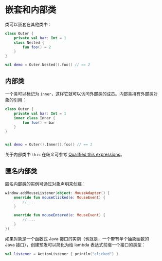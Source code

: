 # 嵌套和内部类

类可以嵌套在其他类中：

```kotlin
class Outer {
    private val bar: Int = 1
    class Nested {
        fun foo() = 2
    }
}

val demo = Outer.Nested().foo() // == 2
```

## 内部类

一个类可以标记为 `inner`，这样它就可以访问外部类的成员。内部类持有外部类对象的引用：

```kotlin
class Outer {
    private val bar: Int = 1
    inner class Inner {
        fun foo() = bar
    }
}


val demo = Outer().Inner().foo() // == 1
```

关于内部类中 `this` 在歧义可参考 [Qualified this expressions](this-expression.md)。

## 匿名内部类

匿名内部类的实例可通过对象声明来创建：

```kotlin
window.addMouseListener(object: MouseAdapter() {
    override fun mouseClicked(e: MouseEvent) {
        // ...
    }

    override fun mouseEntered(e: MouseEvent) {
        // ...
    }
})
```

如果对象是一个函数式 Java 接口的实例（也就是，一个带有单个抽象函数的 Java 接口），创建预发可以简化为给 lambda 表达式前缀一个接口的类型：

```kotlin
val listener = ActionListener { println("clicked") }
```


